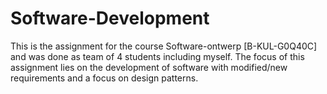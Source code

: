 # Software-Development

This is the assignment for the course Software-ontwerp [B-KUL-G0Q40C] and was done as team of 4 students including myself. 
The focus of this assignment lies on the development of software with modified/new requirements and a focus on design patterns.
